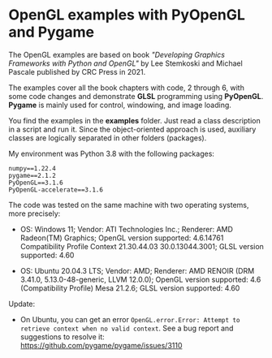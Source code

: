# OpenGL examples with PyOpenGL and Pygame
The OpenGL examples are based on book *"Developing Graphics Frameworks with Python and OpenGL"* by Lee Stemkoski and Michael Pascale published by CRC Press in 2021. 

The examples cover all the book chapters with code, 2 through 6, with some code changes and demonstrate **GLSL** programming using **PyOpenGL**. **Pygame** is mainly used for control, windowing, and image loading.

You find the examples in the **examples** folder. Just read a class description in a script and run it. Since the object-oriented approach is used, auxiliary classes are logically separated in other folders (packages).

My environment was Python 3.8 with the following packages:
```
numpy==1.22.4
pygame==2.1.2
PyOpenGL==3.1.6
PyOpenGL-accelerate==3.1.6
```

The code was tested on the same machine with two operating systems, more precisely:

- OS: Windows 11; Vendor: ATI Technologies Inc.; Renderer: AMD Radeon(TM) Graphics; OpenGL version supported: 4.6.14761 Compatibility Profile Context 21.30.44.03 30.0.13044.3001; GLSL version supported: 4.60

- OS: Ubuntu 20.04.3 LTS; Vendor: AMD; Renderer: AMD RENOIR (DRM 3.41.0, 5.13.0-48-generic, LLVM 12.0.0); OpenGL version supported: 4.6 (Compatibility Profile) Mesa 21.2.6; GLSL version supported: 4.60

Update:

- On Ubuntu, you can get an error `OpenGL.error.Error: Attempt to retrieve context when no valid context`. See a bug report and suggestions to resolve it: https://github.com/pygame/pygame/issues/3110
